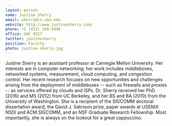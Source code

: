 ```yaml
---
layout: person
name: Justine Sherry
email: sherry@cs.cmu.edu
website: http://www.justinesherry.com/
phone: +1 (412) 268-5498
office: GHC 9227
twitter: justinesherry
position: Faculty
photo: justine-sherry.jpg
---
```


Justine Sherry is an assistant professor at Carnegie Mellon University. Her
interests are in computer networking; her work includes middleboxes, networked
systems, measurement, cloud computing, and congestion control. Her recent
research focuses on new opportunities and challenges arising from the
deployment of middleboxes -- such as firewalls and proxies -- as services
offered by clouds and ISPs. Dr. Sherry received her PhD (2016) and MS (2012)
from UC Berkeley, and her BS and BA (2010) from the University of Washington.
She is a recipient of the SIGCOMM doctoral dissertation award, the David J.
Sakrison prize, paper awards at USENIX NSDI and ACM SIGCOMM, and an NSF
Graduate Research Fellowship. Most importantly, she is always on the lookout
for a great cappuccino.
